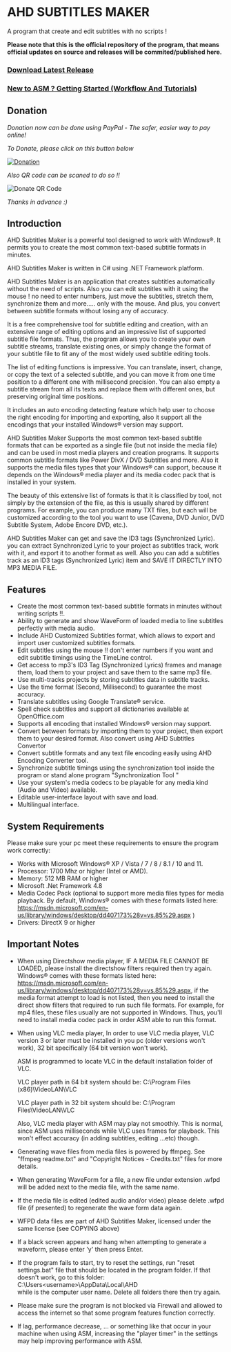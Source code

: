 # AHD SUBTITLES MAKER
A program that create and edit subtitles with no scripts ! 


**Please note that this is the official repository of the program, that means official updates on source and releases will be commited/published here.**

### [Download Latest Release](https://github.com/alaahadid/AHD-Subtitles-Maker/releases)
### [New to ASM ? Getting Started (Workflow And Tutorials)](https://github.com/alaahadid/AHD-Subtitles-Maker/wiki/Workflow-And-Tutorials)

## Donation

*Donation now can be done using PayPal - The safer, easier way to pay online!*

*To Donate, please click on this button below*

[![Donation](https://www.paypalobjects.com/en_US/DE/i/btn/btn_donateCC_LG.gif)](https://www.paypal.com/donate?hosted_button_id=KV25VFRMVKLM2)

*Also QR code can be scaned to do so !!*

![Donate QR Code](https://github.com/alaahadid/AHD-Subtitles-Maker/blob/main/QR%20Code.png)

*Thanks in advance :)*

## Introduction
AHD Subtitles Maker is a powerful tool designed to work with Windows®. It permits you to create the most common text-based subtitle formats in minutes.

AHD Subtitles Maker is written in C# using .NET Framework platform.

AHD Subtitles Maker is an application that creates subtitles automatically without the need of scripts. Also you can edit subtitles with it using the mouse ! no need to enter numbers, just move the subtitles, stretch them, synchronize them and more..... only with the mouse.
And plus, you convert between subtitle formats without losing any of accuracy.

It is a free comprehensive tool for subtitle editing and creation, with an extensive range of editing options and an impressive list of supported subtitle file formats. Thus, the program allows you to create your own subtitle streams, translate existing ones, or simply change the format of your subtitle file to fit any of the most widely used subtitle editing tools.

The list of editing functions is impressive. You can translate, insert, change, or copy the text of a selected subtitle, and you can move it from one time position to a different one with millisecond precision. You can also empty a subtitle stream from all its texts and replace them with different ones, but preserving original time positions.

It includes an auto encoding detecting feature which help user to choose the right encoding for importing and exporting, also it support all the encodings that your installed Windows® version may support.

AHD Subtitles Maker Supports the most common text-based subtitle formats that can be exported as a single file (but not inside the media file) and can be used in most media players and creation programs. It supports common subtitle formats like Power DivX / DVD Subtitles and more. Also it supports the media files types that your Windows® can support, because it depends on the Windows® media player and its media codec pack that is installed in your system. 

The beauty of this extensive list of formats is that it is classified by tool, not simply by the extension of the file, as this is usually shared by different programs. For example, you can produce many TXT files, but each will be customized according to the tool you want to use (Cavena, DVD Junior, DVD Subtitle System, Adobe Encore DVD, etc.).

AHD Subtitles Maker can get and save the ID3 tags (Synchronized Lyric). you can extract Synchronized Lyric to your project as subtitles track, work with it, and export it to another format as well. Also you can add a subtitles track as an ID3 tags (Synchronized Lyric) item and SAVE IT DIRECTLY INTO MP3 MEDIA FILE.

## Features
- Create the most common text-based subtitle formats in minutes without writing scripts !!.
- Ability to generate and show WaveForm of loaded media to line subtitles perfectly with media audio.
- Include AHD Customized Subtitles format, which allows to export and import user customized subtitles formats.
- Edit subtitles using the mouse !! don't enter numbers if you want and edit subtitle timings using the TimeLine control.
- Get access to mp3's ID3 Tag (Synchronized Lyrics) frames and manage them, load them to your project and save them to the same mp3 file.
- Use multi-tracks projects by storing subtitles data in subtitle tracks.
- Use the time format (Second, Millisecond) to guarantee the most accuracy.
- Translate subtitles using Google Translate® service.
- Spell check subtitles and support all dictionaries available at OpenOffice.com
- Supports all encoding that installed Windows® version may support.
- Convert between formats by importing them to your project, then export them to your desired format. Also convert using AHD Subtitles Convertor
- Convert subtitle formats and any text file encoding easily using AHD Encoding Converter tool.
- Synchronize subtitle timings using the synchronization tool inside the program or stand alone program "Synchronization Tool "
- Use your system's media codecs to be playable for any media kind (Audio and Video) available.
- Editable user-interface layout with save and load.
- Multilingual interface.

## System Requirements
Please make sure your pc meet these requirements to ensure the program work correctly:
- Works with Microsoft Windows® XP / Vista / 7 / 8 / 8.1 / 10 and 11.
- Processor: 1700 Mhz or higher (Intel or AMD). 
- Memory: 512 MB RAM or higher 
- Microsoft .Net Framework 4.8
- Media Codec Pack (optional to support more media files types for media playback. By default, Windows® comes with these formats listed here: <https://msdn.microsoft.com/en-us/library/windows/desktop/dd407173%28v=vs.85%29.aspx> ) 
- Drivers: DirectX 9 or higher 

## Important Notes
- When using Directshow media player, IF A MEDIA FILE CANNOT BE LOADED, please install the directshow filters required then try again. 
  Windows® comes with these formats listed here: <https://msdn.microsoft.com/en-us/library/windows/desktop/dd407173%28v=vs.85%29.aspx>, if the media format attempt to load is not listed, then you need to install the direct show filters that required to run such file formats. 
  For example, for mp4 files, these files usually are not supported in Windows. Thus, you'll need to install media codec pack in order ASM able to run this format.
- When using VLC media player, In order to use VLC media player, VLC version 3 or later must be installed in you pc (older versions won't work), 
  32 bit specifically (64 bit version won't work).

  ASM is programmed to locate VLC in the default installation folder of VLC.

  VLC player path in 64 bit system should be:
  C:\Program Files (x86)\VideoLAN\VLC

  VLC player path in 32 bit system should be:
  C:\Program Files\VideoLAN\VLC
  
  Also, VLC media player with ASM may play not smoothly. This is normal, since ASM uses milliseconds while VLC uses frames for playback. 
  This won't effect accuracy (in adding subtitles, editing ...etc) though.
- Generating wave files from media files is powered by ffmpeg. See "ffmpeg readme.txt" and "Copyright Notices - Credits.txt" files for more details.
- When generating WaveForm for a file, a new file under extension .wfpd will be added next to the media file, with the same name. 
- If the media file is edited (edited audio and/or video) please delete .wfpd file (if presented) to regenerate the wave form data again.
- WFPD data files are part of AHD Subtitles Maker, licensed under the same license (see COPYING above)
- If a black screen appears and hang when attempting to generate a waveform, please enter 'y' then press Enter.
- If the program fails to start, try to reset the settings, run "reset settings.bat" file that should be located in the program folder. If that doesn't work, go to this folder:
  C:\Users\<username>\AppData\Local\AHD\
  while <username> is the computer user name. Delete all folders there then try again.
- Please make sure the program is not blocked via Firewall and allowed to access the internet so that some program features function correctly.
- If lag, performance decrease, ... or something like that occur in your machine when using ASM, increasing the "player timer" in the settings may help improving performance with ASM.


